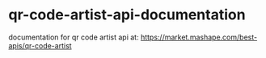 # qr-code-artist-api-documentation
documentation for qr code artist api at: https://market.mashape.com/best-apis/qr-code-artist
